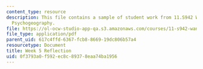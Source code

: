 ```yaml
---
content_type: resource
description: This file contains a sample of student work from 11.S942 Wanderings in
  Psychogeography.
file: https://ol-ocw-studio-app-qa.s3.amazonaws.com/courses/11-s942-wanderings-in-psychogeography-exploring-landscapes-of-history-biography-memory-culture-nature-poetry-surreality-fantasy-and-madness-fall-2020/0f3793a0f592ec8c89378eaa74ba1956_MIT11_s942f20_shao5.pdf
file_type: application/pdf
parent_uid: 617c4ffd-6367-fcb8-8669-19dc806b57a4
resourcetype: Document
title: Week 5 Reflection
uid: 0f3793a0-f592-ec8c-8937-8eaa74ba1956
---
```

